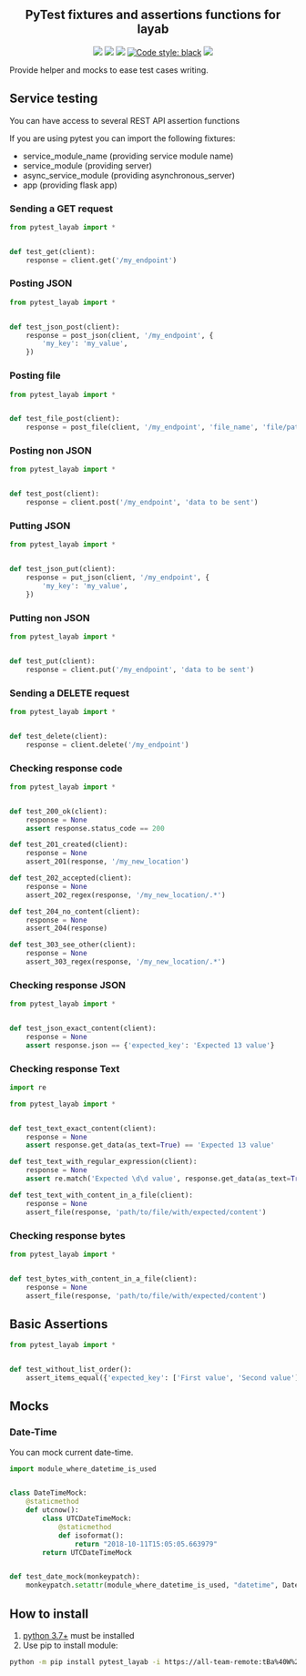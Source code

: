 <h2 align="center">PyTest fixtures and assertions functions for layab</h2>

<p align="center">
<a href='https://github.tools.digital.engie.com/GEM-Py/pytest_layab/releases/latest'><img src='https://pse.tools.digital.engie.com/drm-all.gem/buildStatus/icon?job=team/pytest_layab/master&config=version'></a>
<a href='https://pse.tools.digital.engie.com/drm-all.gem/job/team/view/Python%20modules/job/pytest_layab/job/master/'><img src='https://pse.tools.digital.engie.com/drm-all.gem/buildStatus/icon?job=team/pytest_layab/master'></a>
<a href='https://pse.tools.digital.engie.com/drm-all.gem/job/team/view/Python%20modules/job/pytest_layab/job/master/cobertura/'><img src='https://pse.tools.digital.engie.com/drm-all.gem/buildStatus/icon?job=team/pytest_layab/master&config=testCoverage'></a>
<a href="https://github.com/psf/black"><img alt="Code style: black" src="https://img.shields.io/badge/code%20style-black-000000.svg"></a>
<a href='https://pse.tools.digital.engie.com/drm-all.gem/job/team/view/Python%20modules/job/pytest_layab/job/master/lastSuccessfulBuild/testReport/'><img src='https://pse.tools.digital.engie.com/drm-all.gem/buildStatus/icon?job=team/pytest_layab/master&config=testCount'></a>
</p>

Provide helper and mocks to ease test cases writing.

## Service testing ##

You can have access to several REST API assertion functions

If you are using pytest you can import the following fixtures:
 * service_module_name (providing service module name)
 * service_module (providing server)
 * async_service_module (providing asynchronous_server)
 * app (providing flask app)

### Sending a GET request ###

```python
from pytest_layab import *


def test_get(client):
    response = client.get('/my_endpoint')
```

### Posting JSON ###

```python
from pytest_layab import *


def test_json_post(client):
    response = post_json(client, '/my_endpoint', {
        'my_key': 'my_value',
    })
```

### Posting file ###

```python
from pytest_layab import *


def test_file_post(client):
    response = post_file(client, '/my_endpoint', 'file_name', 'file/path')
```

### Posting non JSON ###

```python
from pytest_layab import *


def test_post(client):
    response = client.post('/my_endpoint', 'data to be sent')
```

### Putting JSON ###

```python
from pytest_layab import *


def test_json_put(client):
    response = put_json(client, '/my_endpoint', {
        'my_key': 'my_value',
    })
```

### Putting non JSON ###

```python
from pytest_layab import *


def test_put(client):
    response = client.put('/my_endpoint', 'data to be sent')
```

### Sending a DELETE request ###

```python
from pytest_layab import *


def test_delete(client):
    response = client.delete('/my_endpoint')
```

### Checking response code ###

```python
from pytest_layab import *


def test_200_ok(client):
    response = None
    assert response.status_code == 200

def test_201_created(client):
    response = None
    assert_201(response, '/my_new_location')

def test_202_accepted(client):
    response = None
    assert_202_regex(response, '/my_new_location/.*')

def test_204_no_content(client):
    response = None
    assert_204(response)

def test_303_see_other(client):
    response = None
    assert_303_regex(response, '/my_new_location/.*')
```

### Checking response JSON ###

```python
from pytest_layab import *


def test_json_exact_content(client):
    response = None
    assert response.json == {'expected_key': 'Expected 13 value'}
```

### Checking response Text ###

```python
import re

from pytest_layab import *


def test_text_exact_content(client):
    response = None
    assert response.get_data(as_text=True) == 'Expected 13 value'

def test_text_with_regular_expression(client):
    response = None
    assert re.match('Expected \d\d value', response.get_data(as_text=True))

def test_text_with_content_in_a_file(client):
    response = None
    assert_file(response, 'path/to/file/with/expected/content')
```

### Checking response bytes ###

```python
from pytest_layab import *


def test_bytes_with_content_in_a_file(client):
    response = None
    assert_file(response, 'path/to/file/with/expected/content')
```

## Basic Assertions ##

```python
from pytest_layab import *


def test_without_list_order():
    assert_items_equal({'expected_key': ['First value', 'Second value']}, {'expected_key': ['Second value', 'First value']})
```

## Mocks ##

### Date-Time ###

You can mock current date-time.

```python
import module_where_datetime_is_used


class DateTimeMock:
    @staticmethod
    def utcnow():
        class UTCDateTimeMock:
            @staticmethod
            def isoformat():
                return "2018-10-11T15:05:05.663979"
        return UTCDateTimeMock


def test_date_mock(monkeypatch):
    monkeypatch.setattr(module_where_datetime_is_used, "datetime", DateTimeMock)
```

## How to install
1. [python 3.7+](https://www.python.org/downloads/) must be installed
2. Use pip to install module:
```sh
python -m pip install pytest_layab -i https://all-team-remote:tBa%40W%29tvB%5E%3C%3B2Jm3@artifactory.tools.digital.engie.com/artifactory/api/pypi/all-team-pypi-prod/simple
```
